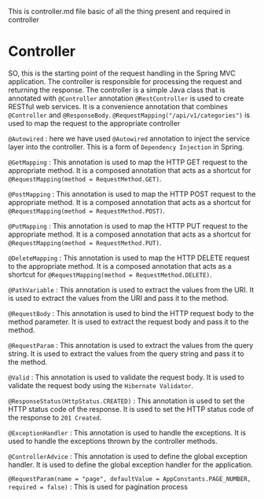 This is controller.md file basic of all the thing present and required in controller 
# Controller

SO, this is the starting point of the request handling in the Spring MVC application. The controller is responsible for processing the request and returning the response. The controller is a simple Java class that is annotated with `@Controller` annotation
`@RestController` is used to create RESTful web services. It is a convenience annotation that combines `@Controller` and `@ResponseBody`.
`@RequestMapping("/api/v1/categories")` is used to map the request to the appropriate controller

`@Autowired` : here we have used `@Autowired` annotation to inject the service layer into the controller. This is a form of `Dependency Injection` in Spring.

`@GetMapping` : This annotation is used to map the HTTP GET request to the appropriate method. It is a composed annotation that acts as a shortcut for `@RequestMapping(method = RequestMethod.GET)`.

`@PostMapping` : This annotation is used to map the HTTP POST request to the appropriate method. It is a composed annotation that acts as a shortcut for `@RequestMapping(method = RequestMethod.POST)`.

`@PutMapping` : This annotation is used to map the HTTP PUT request to the appropriate method. It is a composed annotation that acts as a shortcut for `@RequestMapping(method = RequestMethod.PUT)`.

`@DeleteMapping` : This annotation is used to map the HTTP DELETE request to the appropriate method. It is a composed annotation that acts as a shortcut for `@RequestMapping(method = RequestMethod.DELETE)`.

`@PathVariable` : This annotation is used to extract the values from the URI. It is used to extract the values from the URI and pass it to the method.

`@RequestBody` : This annotation is used to bind the HTTP request body to the method parameter. It is used to extract the request body and pass it to the method.

`@RequestParam` : This annotation is used to extract the values from the query string. It is used to extract the values from the query string and pass it to the method.

`@Valid` : This annotation is used to validate the request body. It is used to validate the request body using the `Hibernate Validator`.

`@ResponseStatus(HttpStatus.CREATED)` : This annotation is used to set the HTTP status code of the response. It is used to set the HTTP status code of the response to `201 Created`.

`@ExceptionHandler` : This annotation is used to handle the exceptions. It is used to handle the exceptions thrown by the controller methods.

`@ControllerAdvice` : This annotation is used to define the global exception handler. It is used to define the global exception handler for the application.

`@RequestParam(name = "page", defaultValue = AppConstants.PAGE_NUMBER, required = false)` : This is used for pagination process 
